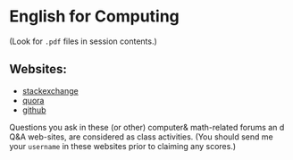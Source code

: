 # English for Computing
(Look for ```.pdf``` files in session contents.)
## Websites:
- [stackexchange](https://stackexchange.com/)
- [quora](https://www.quora.com/)
- [github](https://github.com)

Questions you ask in these (or other) computer& math-related forums an d Q&A web-sites, are considered as class activities. (You should send me your ```username``` in these websites prior to claiming any scores.)
